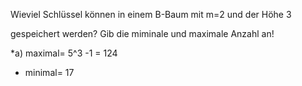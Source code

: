 Wieviel Schlüssel können in einem B-Baum mit m=2 und der Höhe 3

gespeichert werden? Gib die miminale und maximale Anzahl an!

*a) maximal= 5^3 -1 = 124
 *	 minimal= 17

